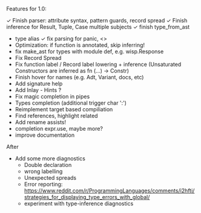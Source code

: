 Features for 1.0:

  ✓ Finish parser: attribute syntax, pattern guards, record spread 
  ✓ Finish inference for Result, Tuple, Case multiple subjects
  ✓ finish type_from_ast
  - type alias
  ✓ fix parsing for panic, <>
  - Optimization: if function is annotated, skip inferring!
  - fix make_ast for types with module def, e.g. wisp.Response
  - Fix Record Spread
  - Fix function label / Record label lowering + inference (Unsaturated Constructors are inferred as fn (...) -> Constr)
  - Finish hover for names (e.g. Adt, Variant, docs, etc)
  - Add signature help
  - Add Inlay - Hints ?
  - Fix magic completion in pipes
  - Types completion (additional trigger char ':')
  - Reimplement target based compiliation
  - Find references, highlight related
  - Add rename assists!
  - completion expr.use, maybe more?
  - improve documentation

After
  - Add some more diagnostics
    - Double declaration
    - wrong labelling
    - Unexpected spreads
    - Error reporting: 
      https://www.reddit.com/r/ProgrammingLanguages/comments/i2hfti/strategies_for_displaying_type_errors_with_global/
    - experiment with type-inference diagnostics